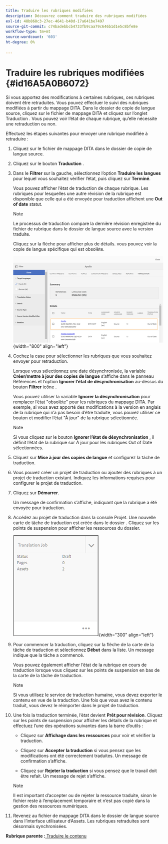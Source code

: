 ```yaml
---
title: Traduire les rubriques modifiées
description: Découvrez comment traduire des rubriques modifiées
exl-id: 48b868c3-27ec-4641-b40d-17a641be7497
source-git-commit: c74badebbcb4733fb9caa79c646b1d1e5c8bfe8e
workflow-type: tm+mt
source-wordcount: '603'
ht-degree: 0%

---
```


# Traduire les rubriques modifiées {#id16A5A0B6072}

Si vous apportez des modifications à certaines rubriques, ces rubriques doivent être retraduites. Vous pouvez effectuer le suivi des rubriques modifiées à partir du mappage DITA. Dans le dossier de copie de langue source, cliquez sur le fichier de mappage DITA et cliquez sur l’onglet Traduction . Vous pouvez voir l’état de chaque rubrique, qu’elle nécessite une retraduction ou non.

Effectuez les étapes suivantes pour envoyer une rubrique modifiée à retraduire :

1. Cliquez sur le fichier de mappage DITA dans le dossier de copie de langue source.

1. Cliquez sur le bouton **Traduction** .

1. Dans le **Filtrer** sur la gauche, sélectionnez l’option **Traduire les langues** pour lequel vous souhaitez vérifier l’état, puis cliquez sur **Terminé**.

   Vous pouvez afficher l’état de traduction de chaque rubrique. Les rubriques pour lesquelles une autre révision de la rubrique est disponible que celle qui a été envoyée pour traduction affichent une **Out of date** statut.

   >[!NOTE]
   >
   > Le processus de traduction compare la dernière révision enregistrée du fichier de rubrique dans le dossier de langue source avec la version traduite.

   Cliquez sur la flèche pour afficher plus de détails. vous pouvez voir la copie de langue spécifique qui est obsolète.

   ![](images/out-of-sync-uuid.png){width="800" align="left"}

1. Cochez la case pour sélectionner les rubriques que vous souhaitez envoyer pour retraduction.

   Lorsque vous sélectionnez une date désynchronisée, la variable **Créer/mettre à jour des copies de langue** s’affiche dans le panneau Références et l’option **Ignorer l’état de désynchronisation** au-dessus du bouton **Filtrer** icône .

   Vous pouvez utiliser la variable **Ignorer la désynchronisation** pour remplacer l’état &quot;obsolète&quot; pour les rubriques du mappage DITA. Par exemple, si vous avez apporté des modifications à la version en anglais de la rubrique qui n’a pas besoin d’être traduite, vous pouvez utiliser ce bouton et modifier l’état &quot;À jour&quot; de la rubrique sélectionnée.

   >[!NOTE]
   >
   > Si vous cliquez sur le bouton **Ignorer l’état de désynchronisation** , il définit l’état de la rubrique sur À jour pour les rubriques Out of Date sélectionnées.

1. Cliquez sur **Mise à jour des copies de langue** et configurez la tâche de traduction.

1. Vous pouvez créer un projet de traduction ou ajouter des rubriques à un projet de traduction existant. Indiquez les informations requises pour configurer le projet de traduction.

1. Cliquez sur **Démarrer**.

   Un message de confirmation s’affiche, indiquant que la rubrique a été envoyée pour traduction.

1. Accédez au projet de traduction dans la console Projet. Une nouvelle carte de tâche de traduction est créée dans le dossier . Cliquez sur les points de suspension pour afficher les ressources du dossier.

   ![](images/incremental-job.PNG){width="300" align="left"}

1. Pour commencer la traduction, cliquez sur la flèche de la carte de la tâche de traduction et sélectionnez **Début** dans la liste. Un message indique que la tâche a commencé.

   Vous pouvez également afficher l’état de la rubrique en cours de traduction lorsque vous cliquez sur les points de suspension en bas de la carte de la tâche de traduction.

   >[!NOTE]
   >
   > Si vous utilisez le service de traduction humaine, vous devez exporter le contenu en vue de la traduction. Une fois que vous avez le contenu traduit, vous devez le réimporter dans le projet de traduction.

1. Une fois la traduction terminée, l’état devient **Prêt pour révision**. Cliquez sur les points de suspension pour afficher les détails de la rubrique et effectuez l’une des opérations suivantes dans la barre d’outils :

   - Cliquez sur **Affichage dans les ressources** pour voir et vérifier la traduction.

   - Cliquez sur **Accepter la traduction** si vous pensez que les modifications ont été correctement traduites. Un message de confirmation s’affiche.

   - Cliquez sur **Rejeter la traduction** si vous pensez que le travail doit être refait. Un message de rejet s’affiche.
   >[!NOTE]
   >
   > Il est important d’accepter ou de rejeter la ressource traduite, sinon le fichier reste à l’emplacement temporaire et n’est pas copié dans la gestion des ressources numériques.

1. Revenez au fichier de mappage DITA dans le dossier de langue source dans l’interface utilisateur d’Assets. Les rubriques retraduites sont désormais synchronisées.


**Rubrique parente :**[ Traduire le contenu](translation.md)
